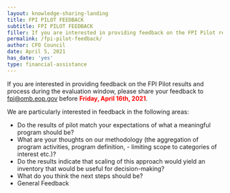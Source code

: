 ```yaml
---
layout: knowledge-sharing-landing
title: FPI PILOT FEEDBACK
subtitle: FPI PILOT FEEDBACK
filler: If you are interested in providing feedback on the FPI Pilot results and process during the evaluation window, please share your feedback to fpi@omb.eop.gov before Friday, April 16th, 2021.
permalink: /fpi-pilot-feedback/
author: CFO Council 
date: April 5, 2021
has_date: 'yes'
type: financial-assistance
---
```

If you are interested in providing feedback on the FPI Pilot results and process during the evaluation window, please share your feedback to <a href="mailto: fpi@omb.eop.gov">fpi@omb.eop.gov</a> before <b style="color: red">Friday, April 16th, 2021</b>.

We are particularly interested in feedback in the following areas:

- Do the results of pilot match your expectations of what a meaningful program should be?
- What are your thoughts on our methodology (the aggregation of program activities, program definition, - limiting scope to categories of interest etc.)?
- Do the results indicate that scaling of this approach would yield an inventory that would be useful for decision-making?
- What do you think the next steps should be?
- General Feedback
